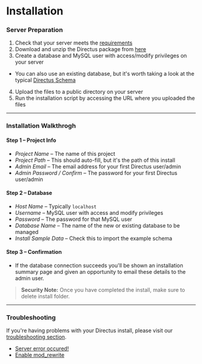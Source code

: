 # Installation

### Server Preparation
1. Check that your server meets the [requirements](docs/1-getting-started/2-requirements.md)
2. Download and unzip the Directus package from [here](https://github.com/directus/directus/tree/build)
3. Create a database and MySQL user with access/modify privileges on your server
  * You can also use an existing database, but it's worth taking a look at the typical [Directus Schema](docs/3-developer/4-schema-guide.md)
4. Upload the files to a public directory on your server
5. Run the installation script by accessing the URL where you uploaded the files

----------

### Installation Walkthrogh
#### Step 1 – Project Info
* _Project Name_ – The name of this project
* _Project Path_ – This should auto-fill, but it's the path of this install
* _Admin Email_ – The email address for your first Directus user/admin
* _Admin Password / Confirm_ – The password for your first Directus user/admin

#### Step 2 – Database
* _Host Name_ – Typically `localhost`
* _Username_ – MySQL user with access and modify privileges
* _Password_ – The password for that MySQL user
* _Database Name_ – The name of the new or existing database to be managed
* _Install Sample Data_ – Check this to import the example schema

#### Step 3 – Confirmation
* If the database connection succeeds you'll be shown an installation summary page and given an opportunity to email these details to the admin user.

> **Security Note:** Once you have completed the install, make sure to delete install folder.

----------

### Troubleshooting
If you're having problems with your Directus install, please visit our [troubleshooting section](docs/4-troubleshooting/).

* [Server error occured!](#)
* [Enable mod_rewrite](docs/4-troubleshooting/enable_mod_rewrite.md)
